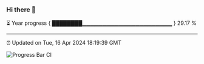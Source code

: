 ### Hi there 👋

⏳ Year progress { ████████▁▁▁▁▁▁▁▁▁▁▁▁▁▁▁▁▁▁▁▁▁▁ } 29.17 %

---

⏰ Updated on Tue, 16 Apr 2024 18:19:39 GMT

![Progress Bar CI](https://github.com/ZhaoGui/ZhaoGui/workflows/Progress%20Bar%20CI/badge.svg)
